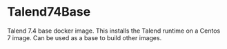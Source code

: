 # Talend74Base
Talend 7.4 base docker image. This installs the Talend runtime on a Centos 7 image.
Can be used as a base to build other images.
